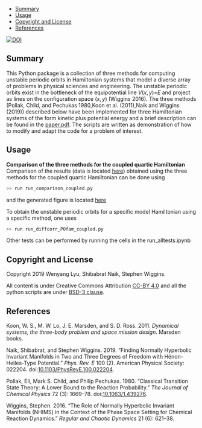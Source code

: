 -   [Summary](#summary)
-   [Usage](#usage)
-   [Copyright and License](#copyright-and-license)
-   [References](#references)

[![DOI](https://zenodo.org/badge/DOI/10.5281/zenodo.3373396.svg)](https://doi.org/10.5281/zenodo.3373396)

Summary
-------

This Python package is a collection of three methods for computing unstable periodic orbits in Hamiltonian systems that model a diverse array of problems in physical sciences and engineering. The unstable periodic orbits exist in the bottleneck of the equipotential line *V*(*x*, *y*)=*E* and project as lines on the configuration space (*x*, *y*) (Wiggins 2016). The three methods (Pollak, Child, and Pechukas 1980,Koon et al. (2011),Naik and Wiggins (2019)) described below have been implemented for three Hamiltonian systems of the form kinetic plus potential energy and a brief description can be found in the [paper.pdf](https://github.com/WyLyu/UPOsHam/tree/master/paper/paper.pdf). The scripts are written as demonstration of how to modify and adapt the code for a problem of interest.

Usage
-----

**Comparison of the three methods for the coupled quartic Hamiltonian** Comparison of the results (data is located [here](https://github.com/WyLyu/UPOsHam/tree/master/data)) obtained using the three methods for the coupled quartic Hamiltonian can be done using

``` python
>> run run_comparison_coupled.py
```

and the generated figure is located [here](tests/comparison_coupled.pdf)

To obtain the unstable periodic orbits for a specific model Hamiltonian using a specific method, one uses

``` python
>> run run_diffcorr_POfam_coupled.py
```

Other tests can be performed by running the cells in the run\_alltests.ipynb

Copyright and License
---------------------

Copyright 2019 Wenyang Lyu, Shibabrat Naik, Stephen Wiggins.

All content is under Creative Commons Attribution [CC-BY 4.0](https://creativecommons.org/licenses/by/4.0/legalcode.txt) and all the python scripts are under [BSD-3 clause](https://github.com/WyLyu/UPOsHam/blob/master/LICENSE).

References
----------

Koon, W. S., M. W. Lo, J. E. Marsden, and S. D. Ross. 2011. *Dynamical systems, the three-body problem and space mission design*. Marsden books.

Naik, Shibabrat, and Stephen Wiggins. 2019. “Finding Normally Hyperbolic Invariant Manifolds in Two and Three Degrees of Freedom with Hénon-Heiles-Type Potential.” *Phys. Rev. E* 100 (2). American Physical Society: 022204. doi:[10.1103/PhysRevE.100.022204](https://doi.org/10.1103/PhysRevE.100.022204).

Pollak, Eli, Mark S. Child, and Philip Pechukas. 1980. “Classical Transition State Theory: A Lower Bound to the Reaction Probability.” *The Journal of Chemical Physics* 72 (3): 1669–78. doi:[10.1063/1.439276](https://doi.org/10.1063/1.439276).

Wiggins, Stephen. 2016. “The Role of Normally Hyperbolic Invariant Manifolds (NHIMS) in the Context of the Phase Space Setting for Chemical Reaction Dynamics.” *Regular and Chaotic Dynamics* 21 (6): 621–38.
